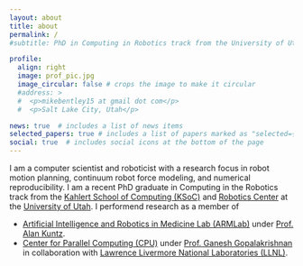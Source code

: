 ```yaml
---
layout: about
title: about
permalink: /
#subtitle: PhD in Computing in Robotics track from the University of Utah.

profile:
  align: right
  image: prof_pic.jpg
  image_circular: false # crops the image to make it circular
  #address: >
  #  <p>mikebentley15 at gmail dot com</p>
  #  <p>Salt Lake City, Utah</p>

news: true  # includes a list of news items
selected_papers: true # includes a list of papers marked as "selected={true}"
social: true  # includes social icons at the bottom of the page
---
```


I am a computer scientist and roboticist with a research focus in robot motion planning, continuum robot force modeling, and numerical reproducibility.
I am a recent PhD graduate in Computing in the Robotics track from the [Kahlert School of Computing (KSoC)](https://www.cs.utah.edu/) and [Robotics Center](https://robotics.coe.utah.edu/) at the [University of Utah](https://www.utah.edu/).
I performend research as a member of

- [Artificial Intelligence and Robotics in Medicine Lab (ARMLab)](https://arm.cs.utah.edu/) under [Prof. Alan Kuntz](https://users.cs.utah.edu/~adk/).
- [Center for Parallel Computing (CPU)](http://www.parallel.utah.edu/) under [Prof. Ganesh Gopalakrishnan](https://users.cs.utah.edu/~ganesh/) in collaboration with [Lawrence Livermore National Laboratories (LLNL)](https://www.llnl.gov/).
